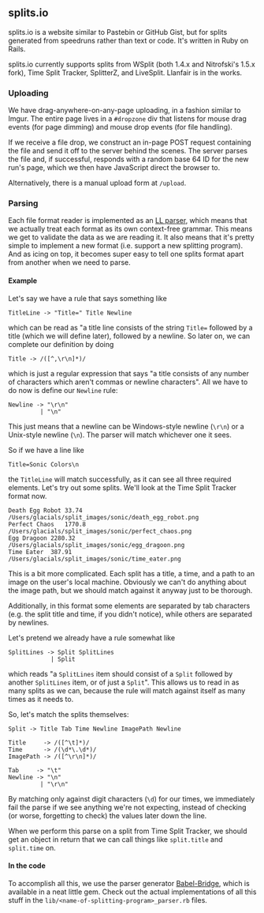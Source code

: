 ## splits.io

splits.io is a website similar to Pastebin or GitHub Gist, but for splits
generated from speedruns rather than text or code. It's written in Ruby on
Rails.

splits.io currently supports splits from WSplit (both 1.4.x and Nitrofski's
1.5.x fork), Time Split Tracker, SplitterZ, and LiveSplit. Llanfair is in the
works.

### Uploading

We have drag-anywhere-on-any-page uploading, in a fashion similar to Imgur. The
entire page lives in a `#dropzone` div that listens for mouse drag events (for
page dimming) and mouse drop events (for file handling).

If we receive a file drop, we construct an in-page POST request containing the
file and send it off to the server behind the scenes. The server parses the
file and, if successful, responds with a random base 64 ID for the new run's
page, which we then have JavaScript direct the browser to.

Alternatively, there is a manual upload form at `/upload`.

### Parsing

Each file format reader is implemented as an [LL parser][2], which means that
we actually treat each format as its own context-free grammar. This means we
get to validate the data as we are reading it. It also means that it's pretty
simple to implement a new format (i.e. support a new splitting program). And as
icing on top, it becomes super easy to tell one splits format apart from
another when we need to parse.

#### Example

Let's say we have a rule that says something like

    TitleLine -> "Title=" Title Newline

which can be read as "a title line consists of the string `Title=` followed by
a title (which we will define later), followed by a newline. So later on, we
can complete our definition by doing

    Title -> /([^,\r\n]*)/

which is just a regular expression that says "a title consists of any number of
characters which aren't commas or newline characters". All we have to do now is
define our `Newline` rule:

    Newline -> "\r\n"
             | "\n"

This just means that a newline can be Windows-style newline (`\r\n`) or a
Unix-style newline (`\n`). The parser will match whichever one it sees.

So if we have a line like

    Title=Sonic Colors\n

the `TitleLine` will match successfully, as it can see all three required
elements. Let's try out some splits. We'll look at the Time Split Tracker
format now.

    Death Egg Robot	33.74
    /Users/glacials/split_images/sonic/death_egg_robot.png
    Perfect Chaos	1770.8
    /Users/glacials/split_images/sonic/perfect_chaos.png
    Egg Dragoon	2280.32
    /Users/glacials/split_images/sonic/egg_dragoon.png
    Time Eater	387.91
    /Users/glacials/split_images/sonic/time_eater.png

This is a bit more complicated. Each split has a title, a time, and a path to
an image on the user's local machine. Obviously we can't do anything about the
image path, but we should match against it anyway just to be thorough.

Additionally, in this format some elements are separated by tab characters
(e.g. the split title and time, if you didn't notice), while others are
separated by newlines.

Let's pretend we already have a rule somewhat like

    SplitLines -> Split SplitLines
                | Split

which reads "a `SplitLines` item should consist of a `Split` followed by
another `SplitLines` item, or of just a `Split`". This allows us to read in as
many splits as we can, because the rule will match against itself as many times
as it needs to.

So, let's match the splits themselves:

    Split -> Title Tab Time Newline ImagePath Newline

    Title     -> /([^\t]*)/
    Time      -> /(\d*\.\d*)/
    ImagePath -> /([^\r\n]*)/

    Tab     -> "\t"
    Newline -> "\n"
             | "\r\n"

By matching only against digit characters (`\d`) for our times, we immediately
fail the parse if we see anything we're not expecting, instead of checking (or
worse, forgetting to check) the values later down the line.

When we perform this parse on a split from Time Split Tracker, we should get an
object in return that we can call things like `split.title` and `split.time`
on.

#### In the code

To accomplish all this, we use the parser generator [Babel-Bridge][3], which is
available in a neat little gem. Check out the actual implementations of all
this stuff in the `lib/<name-of-splitting-program>_parser.rb` files.

[1]: https://github.com/skoh-fley/splits.io/blob/master/lib/wsplit_parser.rb
[2]: http://en.wikipedia.org/wiki/LL_parser
[3]: https://github.com/shanebdavis/Babel-Bridge
